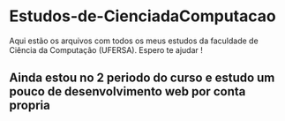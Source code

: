 # Estudos-de-CienciadaComputacao
Aqui estão os arquivos com todos os meus estudos da faculdade de Ciência da Computação (UFERSA). Espero te ajudar !
## Ainda estou no 2 periodo do curso e estudo um pouco de desenvolvimento web por conta propria
